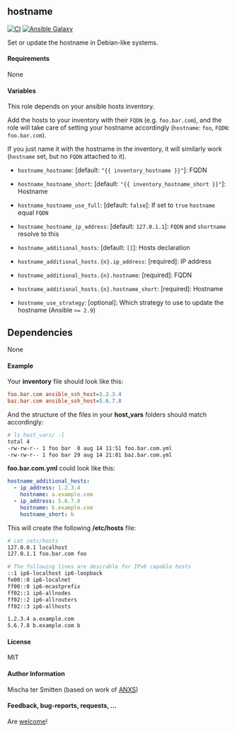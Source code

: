 ## hostname

[![CI](https://github.com/Oefenweb/ansible-hostname/workflows/CI/badge.svg)](https://github.com/Oefenweb/ansible-hostname/actions?query=workflow%3ACI)
[![Ansible Galaxy](http://img.shields.io/badge/ansible--galaxy-hostname-blue.svg)](https://galaxy.ansible.com/Oefenweb/hostname)

Set or update the hostname in Debian-like systems.

#### Requirements

None

#### Variables

This role depends on your ansible hosts inventory.

Add the hosts to your inventory with their `FQDN` (e.g. `foo.bar.com`), and the role will take care of setting your hostname accordingly (`hostname`: `foo`, `FQDN`: `foo.bar.com`).

If you just name it with the hostname in the inventory, it will similarly work (`hostname` set, but no `FQDN` attached to it).

* `hostname_hostname`: [default: `"{{ inventory_hostname }}"`]: FQDN
* `hostname_hostname_short`: [default: `"{{ inventory_hostname_short }}"`]: Hostname
* `hostname_hostname_use_full`: [default: `false`]: If set to `true` `hostname` equal `FQDN`
* `hostname_hostname_ip_address`: [default: `127.0.1.1`]: `FQDN` and `shortname` resolve to this
* `hostname_additional_hosts`: [default: `[]`]: Hosts declaration
* `hostname_additional_hosts.{n}.ip_address`: [required]: IP address
* `hostname_additional_hosts.{n}.hostname`: [required]: FQDN
* `hostname_additional_hosts.{n}.hostname_short`: [required]: Hostname

* `hostname_use_strategy`: [optional]: Which strategy to use to update the hostname (Ansible `>= 2.9`)

## Dependencies

None

#### Example

Your **inventory** file should look like this:

```ini
foo.bar.com ansible_ssh_host=1.2.3.4
baz.bar.com ansible_ssh_host=5.6.7.8
```

And the structure of the files in your **host_vars** folders should match accordingly:

```bash
# ls host_vars/ -l
total 4
-rw-rw-r-- 1 foo bar  0 aug 14 11:51 foo.bar.com.yml
-rw-rw-r-- 1 foo bar 29 aug 14 21:01 baz.bar.com.yml
```

**foo.bar.com.yml** could look like this:
```yaml
hostname_additional_hosts:
  - ip_address: 1.2.3.4
    hostname: a.example.com
  - ip_address: 5.6.7.8
    hostname: b.example.com
    hostname_short: b
```

This will create the following **/etc/hosts** file:
```bash
# cat /etc/hosts
127.0.0.1 localhost
127.0.1.1 foo.bar.com foo

# The following lines are desirable for IPv6 capable hosts
::1 ip6-localhost ip6-loopback
fe00::0 ip6-localnet
ff00::0 ip6-mcastprefix
ff02::1 ip6-allnodes
ff02::2 ip6-allrouters
ff02::3 ip6-allhosts

1.2.3.4 a.example.com
5.6.7.8 b.example.com b
```

#### License

MIT

#### Author Information

Mischa ter Smitten (based on work of [ANXS](https://github.com/ANXS))

#### Feedback, bug-reports, requests, ...

Are [welcome](https://github.com/Oefenweb/ansible-hostname/issues)!
